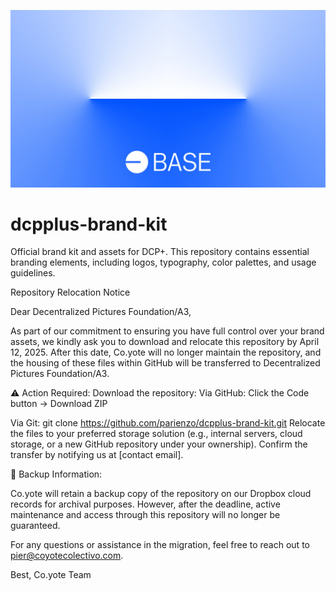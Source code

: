 ![dcpplus-brand-kit](logo.webp)

# dcpplus-brand-kit
 Official brand kit and assets for DCP+. This repository contains essential branding elements, including logos, typography, color palettes, and usage guidelines.

Repository Relocation Notice

Dear Decentralized Pictures Foundation/A3,

As part of our commitment to ensuring you have full control over your brand assets, we kindly ask you to download and relocate this repository by April 12, 2025. After this date, Co.yote will no longer maintain the repository, and the housing of these files within GitHub will be transferred to Decentralized Pictures Foundation/A3.

⚠️ Action Required:
Download the repository:
Via GitHub: Click the Code button → Download ZIP

Via Git:
git clone https://github.com/parienzo/dcpplus-brand-kit.git
Relocate the files to your preferred storage solution (e.g., internal servers, cloud storage, or a new GitHub repository under your ownership).
Confirm the transfer by notifying us at [contact email].

🔹 Backup Information:

Co.yote will retain a backup copy of the repository on our Dropbox cloud records for archival purposes. However, after the deadline, active maintenance and access through this repository will no longer be guaranteed.

For any questions or assistance in the migration, feel free to reach out to pier@coyotecolectivo.com.

Best,
Co.yote Team

